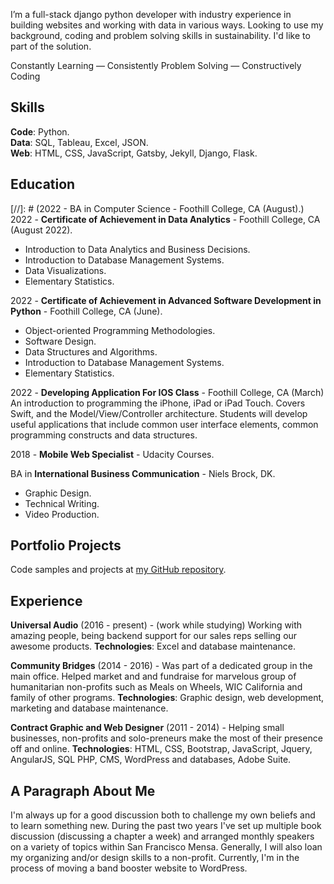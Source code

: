 I’m a full-stack django python developer with industry experience in building websites and working with data in various ways. Looking to use my background, coding and problem solving skills in sustainability. I'd like to part of the solution.

Constantly Learning — Consistently Problem Solving — Constructively Coding

## Skills
**Code**: Python.  
**Data**: SQL, Tableau, Excel, JSON.  
**Web**: HTML, CSS, JavaScript, Gatsby, Jekyll, Django, Flask. 

## Education
[//]: # (2022 - BA in Computer Science - Foothill College, CA (August).)  
2022 - **Certificate of Achievement in Data Analytics** - Foothill College, CA (August 2022).
- Introduction to Data Analytics and Business Decisions.
- Introduction to Database Management Systems.
- Data Visualizations.
- Elementary Statistics.

2022 - **Certificate of Achievement in Advanced Software Development in Python** - Foothill College, CA (June). 
- Object-oriented Programming Methodologies.
- Software Design.
- Data Structures and Algorithms.
- Introduction to Database Management Systems.
- Elementary Statistics.

2022 - **Developing Application For IOS Class** - Foothill College, CA (March)
An introduction to programming the iPhone, iPad or iPad Touch. Covers Swift, and the Model/View/Controller architecture. Students will develop useful applications that include common user interface elements, common programming constructs and data structures.

2018 - **Mobile Web Specialist** - Udacity Courses. 

BA in **International Business Communication** - Niels Brock, DK.  
- Graphic Design.
- Technical Writing.
- Video Production. 

## Portfolio Projects
Code samples and projects at [my GitHub repository](https://github.com/peayah).

## Experience

**Universal Audio** 
(2016 - present) - 
(work while studying)
Working with amazing people, being backend support for our sales reps selling our awesome products. 
**Technologies**: Excel and database maintenance. 

**Community Bridges** 
(2014 - 2016) - 
Was part of a dedicated group in the main office. Helped market and and fundraise for marvelous group of humanitarian non-profits such as Meals on  Wheels, WIC California and family of other programs.
**Technologies**: Graphic design, web development, marketing and database maintenance.

**Contract Graphic and Web Designer** 
(2011 - 2014) - 
Helping small businesses, non-profits and solo-preneurs make the most of their presence off and online. 
**Technologies**: HTML, CSS, Bootstrap, JavaScript, Jquery, AngularJS, SQL PHP, CMS, WordPress and databases, Adobe Suite.

## A Paragraph About Me
I'm always up for a good discussion both to challenge my own beliefs and to learn something new. During the past two years I've set up multiple book discussion (discussing a chapter a week) and arranged monthly speakers on a variety of topics within San Francisco Mensa. Generally, I will also loan my organizing and/or design skills to a non-profit. Currently, I'm in the process of moving a band booster website to WordPress.
